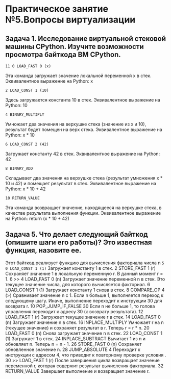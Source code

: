 # Практическое занятие №5.Вопросы виртуализации
## Задача 1. Исследование виртуальной стековой машины CPython. Изучите возможности просмотра байткода ВМ CPython.
```
11 0 LOAD_FAST 0 (x)
```
Эта команда загружает значение локальной переменной x в стек.
Эквивалентное выражение на Python: x
```
2 LOAD_CONST 1 (10)
```
Здесь загружается константа 10 в стек.
Эквивалентное выражение на Python: 10
```
4 BINARY_MULTIPLY
```
Умножает два значения на верхушке стека (значение из x и 10), результат будет помещен на верх стека.
Эквивалентное выражение на Python: x * 10
```
6 LOAD_CONST 2 (42)
```
Загружает константу 42 в стек.
Эквивалентное выражение на Python: 42
```
8 BINARY_ADD
```
Складывает два значения на верхушке стека (результат умножения x * 10 и 42) и помещает результат в стек.
Эквивалентное выражение на Python: x * 10 + 42
```
10 RETURN_VALUE
```
Эта команда возвращает значение, находящееся на верхушке стека, в качестве результата выполнения функции.
Эквивалентное выражение на Python: return (x * 10 + 42)

## Задача 5. Что делает следующий байткод (опишите шаги его работы)? Это известная функция, назовите ее.
Этот байткод реализует функцию для вычисления факториала числа n
```5 0 LOAD_CONST 1 (1)``` Загружает константу 1 в стек.
2 STORE_FAST 1 (r) Сохраняет значение 1 в локальную переменную r. В данный момент r = 1.
6 >> 4 LOAD_FAST 0 (n) Загружает значение переменной n в стек. Это текущее значение числа, для которого вычисляется факториал.
6 LOAD_CONST 1 (1) Загружает константу 1 снова в стек.
8 COMPARE_OP 4 (>) Сравнивает значение n с 1. Если n больше 1, выполняется переход к следующему шагу. Иначе, выполнение переходит к инструкции 30 для возврата r.
10 POP_JUMP_IF_FALSE 30 Если n не больше 1, то голова управления переходит к адресу 30 (к возврату результата).
12 LOAD_FAST 1 (r) Загружает текущее значение r в стек.
14 LOAD_FAST 0 (n) Загружает значение n в стек.
16 INPLACE_MULTIPLY Умножает r на n (текущее значение) и сохраняет результат в r. Теперь r = r * n.
20 LOAD_FAST 0 (n) Снова загружает значение n в стек.
22 LOAD_CONST 1 (1) Загружает 1 в стек.
24 INPLACE_SUBTRACT Вычитает 1 из n и обновляет n. Теперь n = n - 1.
26 STORE_FAST 0 (n) Сохраняет обновленное значение n.
28 JUMP_ABSOLUTE 4 Переходит к инструкции с адресом 4, что приводит к повторному проверке условия .
30 >> LOAD_FAST 1 (r) После завершения цикла возвращает значение переменной r, которая содержит результат вычисления факториала.
32 RETURN_VALUE Завершает выполнение и возвращает значение r.
